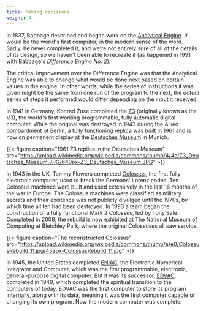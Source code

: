 ```yaml
---
title: Making decisions
weight: 4
---
```

In 1837, Babbage described and began work on the [Analytical Engine](https://en.wikipedia.org/wiki/Analytical_Engine).
It would be the world's first computer, in the modern sense of the word. Sadly, he never completed it, and we're not
entirely sure of all of the details of its design, so we haven't been able to recreate it (as happened in 1991 with
Babbage's *Difference Engine No. 2*).

The critical improvement over the Difference Engine was that the Analytical Engine was able to change what would be
done next based on certain values in the engine. In other words, while the series of instructions it was given
might be the same from one run of the program to the next, the *actual* series of steps it performed would differ
depending on the input it received.

In 1941 in Germany, Konrad Zuse completed the [Z3](https://en.wikipedia.org/wiki/Z3_(computer)) (originally known as the V3),
the world's first working programmable, fully automatic digital computer.
While the original was destroyed in 1943 during the Allied bombardment of Berlin,
a fully functioning replica was built in 1961 and is now on permanent display at the
[Deutsches Museum](https://en.wikipedia.org/wiki/Deutsches_Museum) in Munich.

{{< figure caption="1961 Z3 replica in the Deutsches Museum" src="https://upload.wikimedia.org/wikipedia/commons/thumb/4/4c/Z3_Deutsches_Museum.JPG/640px-Z3_Deutsches_Museum.JPG" >}}

In 1943 in the UK, Tommy Flowers completed [Colossus](https://en.wikipedia.org/wiki/Colossus_computer),
the first fully electronic computer, used to break the Germans' Lorenz codes.
Ten Colossus machines were built and used extensively in the last 16 months of the war in Europe. The Colossus machines were
classified as military secrets and their existence was not publicly divulged until the 1970s, by which time all ten had been
destroyed. In 1993 a team began the construction of a fully functional Mark 2 Colossus, led by Tony Sale. Completed in 2008,
the rebuild is now exhibited at The National Museum of Computing at Bletchley Park, where the original Colossuses all saw
service.

{{< figure caption="The reconstructed Colossus" src="https://upload.wikimedia.org/wikipedia/commons/thumb/e/e0/ColossusRebuild_11.jpg/452px-ColossusRebuild_11.jpg" >}}

In 1945, the United States completed [ENIAC](https://en.wikipedia.org/wiki/ENIAC), the Electronic Numerical Integrator and Computer,
which was the first programmable, electronic, general-purpose digital computer. But it was its successor,
[EDVAC](https://en.wikipedia.org/wiki/EDVAC), completed in 1949, which completed the spiritual transition to the
computers of today. EDVAC was the first computer to store its program internally, along with its data, meaning
it was the first computer capable of changing its own program. Now the modern computer was complete.